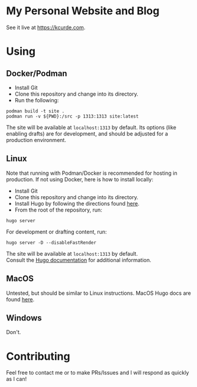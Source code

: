 # My Personal Website and Blog
See it live at https://kcurde.com.


# Using
## Docker/Podman
- Install Git
- Clone this repository and change into its directory.
- Run the following:
```
podman build -t site .
podman run -v ${PWD}:/src -p 1313:1313 site:latest
```

The site will be available at `localhost:1313` by default. Its options (like enabling drafts) are for development, and should be adjusted for a production environment.


## Linux
Note that running with Podman/Docker is recommended for hosting in production. If not using Docker, here is how to install locally:

- Install Git
- Clone this repository and change into its directory.
- Install Hugo by following the directions found [here](https://gohugo.io/installation/linux/).
- From the root of the repository, run:
```
hugo server
```
For development or drafting content, run:
```
hugo server -D --disableFastRender
```
The site will be available at `localhost:1313` by default.  
Consult the [Hugo documentation](https://gohugo.io/documentation/) for additional information.


## MacOS
Untested, but should be similar to Linux instructions. MacOS Hugo docs are found [here](https://gohugo.io/installation/macos/).


## Windows
Don't.


# Contributing
Feel free to contact me or to make PRs/Issues and I will respond as quickly as I can!
